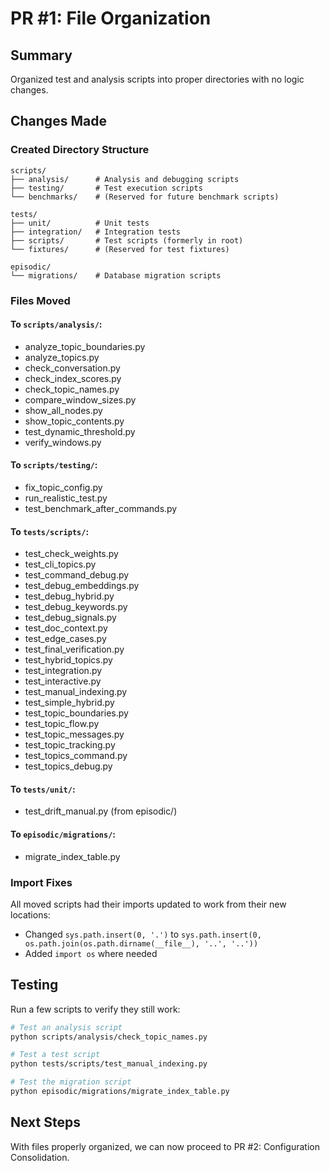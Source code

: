 # PR #1: File Organization

## Summary
Organized test and analysis scripts into proper directories with no logic changes.

## Changes Made

### Created Directory Structure
```
scripts/
├── analysis/      # Analysis and debugging scripts
├── testing/       # Test execution scripts
└── benchmarks/    # (Reserved for future benchmark scripts)

tests/
├── unit/          # Unit tests
├── integration/   # Integration tests
├── scripts/       # Test scripts (formerly in root)
└── fixtures/      # (Reserved for test fixtures)

episodic/
└── migrations/    # Database migration scripts
```

### Files Moved

#### To `scripts/analysis/`:
- analyze_topic_boundaries.py
- analyze_topics.py
- check_conversation.py
- check_index_scores.py
- check_topic_names.py
- compare_window_sizes.py
- show_all_nodes.py
- show_topic_contents.py
- test_dynamic_threshold.py
- verify_windows.py

#### To `scripts/testing/`:
- fix_topic_config.py
- run_realistic_test.py
- test_benchmark_after_commands.py

#### To `tests/scripts/`:
- test_check_weights.py
- test_cli_topics.py
- test_command_debug.py
- test_debug_embeddings.py
- test_debug_hybrid.py
- test_debug_keywords.py
- test_debug_signals.py
- test_doc_context.py
- test_edge_cases.py
- test_final_verification.py
- test_hybrid_topics.py
- test_integration.py
- test_interactive.py
- test_manual_indexing.py
- test_simple_hybrid.py
- test_topic_boundaries.py
- test_topic_flow.py
- test_topic_messages.py
- test_topic_tracking.py
- test_topics_command.py
- test_topics_debug.py

#### To `tests/unit/`:
- test_drift_manual.py (from episodic/)

#### To `episodic/migrations/`:
- migrate_index_table.py

### Import Fixes
All moved scripts had their imports updated to work from their new locations:
- Changed `sys.path.insert(0, '.')` to `sys.path.insert(0, os.path.join(os.path.dirname(__file__), '..', '..'))`
- Added `import os` where needed

## Testing
Run a few scripts to verify they still work:
```bash
# Test an analysis script
python scripts/analysis/check_topic_names.py

# Test a test script
python tests/scripts/test_manual_indexing.py

# Test the migration script
python episodic/migrations/migrate_index_table.py
```

## Next Steps
With files properly organized, we can now proceed to PR #2: Configuration Consolidation.
